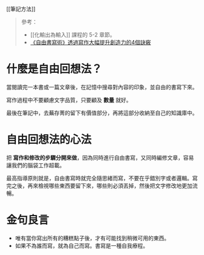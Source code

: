 [[筆記方法]]

 > 參考：
 > - [[化輸出為輸入]] 課程的 5-2 章節。
 > -  [《自由書寫術》透過寫作大幅提升創造力的4個訣竅](https://readingoutpost.com/free-writing/)
 
# 什麼是自由回想法？
當閱讀完一本書或一篇文章後，在記憶中搜尋對內容的印象，並自由的書寫下來。

寫作過程中不要顧慮文字品質，只要顧及 **數量** 就好。

最後在筆記中，去蕪存菁的留下有價值部分，再將這部分收納至自己的知識庫中。

# 自由回想法的心法
把 **寫作和修改的步驟分開來做**，因為同時進行自由書寫，又同時編修文章，容易讓我們的腦袋工作超載。

最高指導原則就是，自由書寫時就完全隨思緒而寫，不要在乎錯別字或者邏輯。寫完之後，再來檢視哪些東西要留下來，哪些則必須丟掉，然後把文字修改地更加流暢。

# 金句良言
- 唯有當你寫出所有的糟糕點子後，才有可能找到稍微可用的東西。
- 如果不為誰而寫，就為自己而寫。書寫是一種自我療程。

